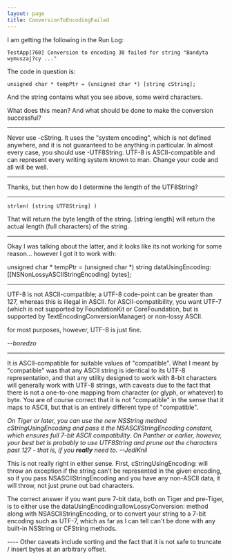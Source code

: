```yaml
---
layout: page
title: ConversionToEncodingFailed
---
```


I am getting the following in the Run Log:

    TestApp[760] Conversion to encoding 30 failed for string "Bandyta wymuszaj?cy ..."


The code in question is:

    unsigned char * tempPtr = (unsigned char *) [string cString];


And the string contains what you see above, some weird characters.

What does this mean? And what should be done to make the conversion successful?

----
Never use -cString. It uses the "system encoding", which is not defined anywhere, and it is not guaranteed to be anything in particular. In almost every case, you should use -UTF8String. UTF-8 is ASCII-compatible and can represent every writing system known to man. Change your code and all will be well.

----

Thanks, but then how do I determine the length of the UTF8String?


----

    strlen( [string UTF8String] )


That will return the byte length of the string. [string length] will return the actual length (full characters) of the string.

----

Okay I was talking about the latter, and it looks like its not working for some reason... however I got it to work with:

    
unsigned char * tempPtr = (unsigned char *) string dataUsingEncoding:[[NSNonLossyASCIIStringEncoding] bytes];


----

UTF-8 is not ASCII-compatible; a UTF-8 code-point can be greater than 127, whereas this is illegal in ASCII. for ASCII-compatibility, you want UTF-7 (which is not supported by FoundationKit or CoreFoundation, but is supported by TextEncodingConversionManager) or non-lossy ASCII.

for most purposes, however, UTF-8 is just fine.

*--boredzo*

----

It *is* ASCII-compatible for suitable values of "compatible". What I meant by "compatible" was that any ASCII string is identical to its UTF-8 representation, and that any utility designed to work with 8-bit characters will generally work with UTF-8 strings, with caveats due to the fact that there is not a one-to-one mapping from character (or glyph, or whatever) to byte. You are of course correct that it is not "compatible" in the sense that it maps to ASCII, but that is an entirely different type of "compatible".

*On Tiger or later, you can use the new NSString method     cStringUsingEncoding and pass it the NSASCIIS<nowiki/>tringEncoding constant, which ensures full 7-bit ASCII compatibility. On Panther or earlier, however, your best bet is probably to use     UTF8String and prune out the characters past 127 - that is, if you **really** need to. --JediKnil*

This is not really right in either sense. First,     cStringUsingEncoding: will throw an exception if the string can't be represented in the given encoding, so if you pass NSASCIIS<nowiki/>tringEncoding and you have any non-ASCII data, it will throw, not just prune out bad characters.

The correct answer if you want pure 7-bit data, both on Tiger and pre-Tiger, is to either use the     dataUsingEncoding:allowLossyConversion: method along with NSASCIIS<nowiki/>tringEncoding, or to convert your string to a 7-bit encoding such as UTF-7, which as far as I can tell can't be done with any built-in NSString or CFString methods.

---- Other caveats include sorting and the fact that it is not safe to truncate / insert bytes at an arbitrary offset.

